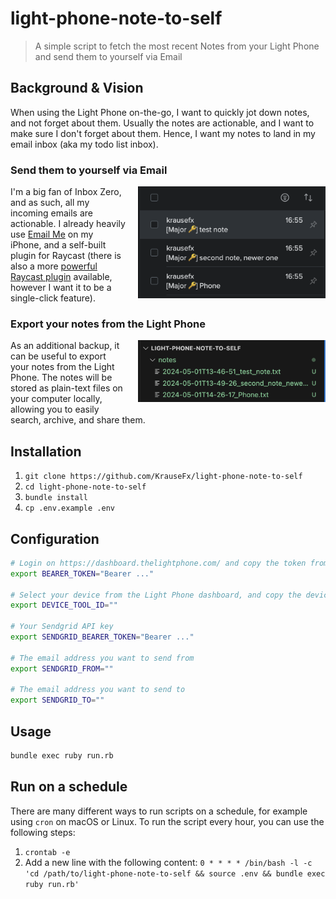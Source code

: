 # light-phone-note-to-self

> A simple script to fetch the most recent Notes from your Light Phone and send them to yourself via Email

## Background & Vision

When using the Light Phone on-the-go, I want to quickly jot down notes, and not forget about them. Usually the notes are actionable, and I want to make sure I don't forget about them. Hence, I want my notes to land in my email inbox (aka my todo list inbox).

### Send them to yourself via Email

<img src="screenshots/mail_to_self.png" width="300" align="right" style="margin-left: 20px; margin-bottom: 20px;">

I'm a big fan of Inbox Zero, and as such, all my incoming emails are actionable. I already heavily use [Email Me](https://apps.apple.com/de/app/note-taking-email-me/id1090744587) on my iPhone, and a self-built plugin for Raycast (there is also a more [powerful Raycast plugin](https://www.raycast.com/peduarte/dash-off) available, however I want it to be a single-click feature).

### Export your notes from the Light Phone

<img src="screenshots/exported_notes.png" width="300" align="right" style="margin-left: 20px; margin-bottom: 20px;">

As an additional backup, it can be useful to export your notes from the Light Phone. The notes will be stored as plain-text files on your computer locally, allowing you to easily search, archive, and share them.


## Installation

1. `git clone https://github.com/KrauseFx/light-phone-note-to-self`
1. `cd light-phone-note-to-self`
1. `bundle install`
1. `cp .env.example .env`

## Configuration

```sh
# Login on https://dashboard.thelightphone.com/ and copy the token from the network tab, including the "Bearer " prefix
export BEARER_TOKEN="Bearer ..."

# Select your device from the Light Phone dashboard, and copy the device ID from the URL
export DEVICE_TOOL_ID=""

# Your Sendgrid API key
export SENDGRID_BEARER_TOKEN="Bearer ..."

# The email address you want to send from
export SENDGRID_FROM=""

# The email address you want to send to
export SENDGRID_TO=""
```

## Usage

```sh
bundle exec ruby run.rb
```

## Run on a schedule

There are many different ways to run scripts on a schedule, for example using `cron` on macOS or Linux. To run the script every hour, you can use the following steps:

1. `crontab -e`
1. Add a new line with the following content: `0 * * * * /bin/bash -l -c 'cd /path/to/light-phone-note-to-self && source .env && bundle exec ruby run.rb'`


